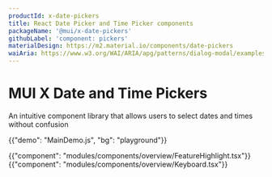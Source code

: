 ```yaml
---
productId: x-date-pickers
title: React Date Picker and Time Picker components
packageName: '@mui/x-date-pickers'
githubLabel: 'component: pickers'
materialDesign: https://m2.material.io/components/date-pickers
waiAria: https://www.w3.org/WAI/ARIA/apg/patterns/dialog-modal/examples/datepicker-dialog/
---
```


# MUI X Date and Time Pickers

<p class="description">An intuitive component library that allows users to select dates and times without confusion</p>

{{"demo": "MainDemo.js", "bg": "playground"}}

{{"component": "modules/components/overview/FeatureHighlight.tsx"}}
{{"component": "modules/components/overview/Keyboard.tsx"}}
